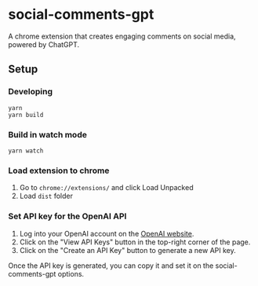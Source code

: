 # social-comments-gpt

A chrome extension that creates engaging comments on social media, powered by ChatGPT.

## Setup

### Developing

```
yarn
yarn build
```

### Build in watch mode

```
yarn watch
```

### Load extension to chrome

1. Go to `chrome://extensions/` and click Load Unpacked
2. Load `dist` folder

### Set API key for the OpenAI API

1. Log into your OpenAI account on the [OpenAI website](https://beta.openai.com/).
2. Click on the "View API Keys" button in the top-right corner of the page.
3. Click on the "Create an API Key" button to generate a new API key.

Once the API key is generated, you can copy it and set it on the social-comments-gpt options.
